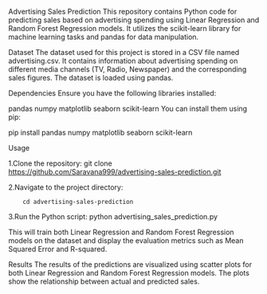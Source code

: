 Advertising Sales Prediction
This repository contains Python code for predicting sales based on advertising spending using Linear Regression and Random Forest Regression models. It utilizes the scikit-learn library for machine learning tasks and pandas for data manipulation.

Dataset
The dataset used for this project is stored in a CSV file named advertising.csv. It contains information about advertising spending on different media channels (TV, Radio, Newspaper) and the corresponding sales figures. The dataset is loaded using pandas.

Dependencies
Ensure you have the following libraries installed:

pandas
numpy
matplotlib
seaborn
scikit-learn
You can install them using pip:

pip install pandas numpy matplotlib seaborn scikit-learn

Usage
 
  1.Clone the repository:
     git clone https://github.com/Saravana999/advertising-sales-prediction.git
 
  2.Navigate to the project directory:
  
        cd advertising-sales-prediction

  3.Run the Python script:
        python advertising_sales_prediction.py


This will train both Linear Regression and Random Forest Regression models on the dataset and display the evaluation metrics such as Mean Squared Error and R-squared.

Results
The results of the predictions are visualized using scatter plots for both Linear Regression and Random Forest Regression models. The plots show the relationship between actual and predicted sales.

